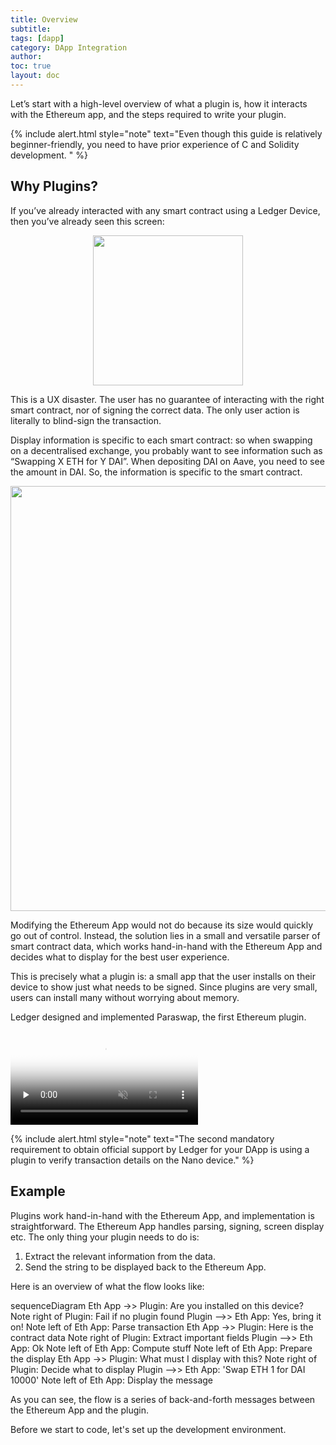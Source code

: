 ```yaml
---
title: Overview
subtitle:
tags: [dapp]
category: DApp Integration
author:
toc: true
layout: doc
---
```


Let’s start with a high-level overview of what a plugin is, how it interacts with the Ethereum app, and the steps required to write your plugin.

<!--  -->
{% include alert.html style="note" text="Even though this guide is relatively beginner-friendly, you need to have prior experience of C and Solidity development.
" %}
<!--  -->

## Why Plugins?

If you’ve already interacted with any smart contract using a Ledger Device, then you’ve already seen this screen:
<!-- ------------- Image ------------- -->
<div style="text-align:center">
<img width="240" src="../images/4ajl6d2.png" ></div>
<!-- --------------------------------- -->

This is a UX disaster. The user has no guarantee of interacting with the right smart contract, nor of signing the correct data. The only user action is literally to blind-sign the transaction.

Display information is specific to each smart contract: so when swapping on a decentralised exchange, you probably want to see information such as “Swapping X ETH for Y DAI”. When depositing DAI on Aave, you need to see the amount in DAI. So, the information is specific to the smart contract.

<!-- ------------- Image ------------- -->
<div style="text-align:center">
<img width="680" src="../../images/plugin.png">
</div>
<!-- --------------------------------- -->

Modifying the Ethereum App would not do because its size would quickly go out of control. Instead, the solution lies in a small and versatile parser of smart contract data, which works hand-in-hand with the Ethereum App and decides what to display for the best user experience.

This is precisely what a plugin is: a small app that the user installs on their device to show just what needs to be signed. Since plugins are very small, users can install many without worrying about memory.

Ledger designed and implemented Paraswap, the first Ethereum plugin.

<video controls muted preload='none' poster='../../images/paraswap.png' ><source src="../../videos/paraswap.mp4" type='video/mp4'></video><br>

<!--  -->
{% include alert.html style="note" text="The second mandatory requirement to obtain official support by Ledger for your DApp is using a plugin to verify transaction details on the Nano device." %}
<!--  -->

## Example

Plugins work hand-in-hand with the Ethereum App, and implementation is straightforward. The Ethereum App handles parsing, signing, screen display etc. The only thing your plugin needs to do is:

1. Extract the relevant information from the data.
2. Send the string to be displayed back to the Ethereum App.

Here is an overview of what the flow looks like:

<div class="mermaid">
sequenceDiagram
    Eth App ->> Plugin: Are you installed on this device?
    Note right of Plugin: Fail if no plugin found
    Plugin -->> Eth App: Yes, bring it on!
    Note left of Eth App: Parse transaction
    Eth App ->> Plugin: Here is the contract data
    Note right of Plugin: Extract important fields
    Plugin -->> Eth App: Ok
    Note left of Eth App: Compute stuff
    Note left of Eth App: Prepare the display
    Eth App ->> Plugin: What must I display with this?
    Note right of Plugin: Decide what to display
    Plugin -->> Eth App: 'Swap ETH 1 for DAI 10000'
    Note left of Eth App: Display the message
</div>
<script async src="https://unpkg.com/mermaid@8.2.3/dist/mermaid.min.js"></script>

As you can see, the flow is a series of back-and-forth messages between the Ethereum App and the plugin.

Before we start to code, let's set up the development environment.
